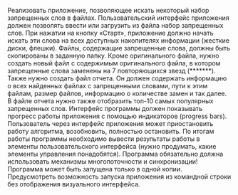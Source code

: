 Реализовать приложение, позволяющее искать некоторый набор запрещенных слов в файлах.
Пользовательский интерфейс приложения должен позволять ввести или загрузить из файла набор запрещенных слов.
При нажатии на кнопку «Старт», приложение должно начать искать эти слова на всех доступных накопителях информации (жесткие диски, флешки).
Файлы, содержащие запрещенные слова, должны быть скопированы в заданную папку.
Кроме оригинального файла, нужно создать новый файл с содержимым оригинального файла, в котором запрещенные слова заменены на 7 повторяющихся звезд (*******). 
Также нужно создать файл отчета.
Он должен содержать информацию о всех найденных файлах с запрещенными словами, пути к этим файлам, размер файлов, информацию о количестве замен и так далее. 
В файле отчета нужно также отобразить топ-10 самых популярных запрещенных слов. Интерфейс программы должен показывать прогресс работы приложения с помощью индикаторов (progress bars).
Пользователь через интерфейс приложения может приостановить работу алгоритма, возобновить, полностью остановить.
По итогам работы программы необходимо вывести результаты работы в элементы пользовательского интерфейса (нужно продумать, какие элементы управления понадобятся).
Программа обязательно должна использовать механизмы многопоточности и синхронизации!
Программа может быть запущена только в одной копии. Предусмотреть возможность запуска приложения из командной строки без отображения визуального интерфейса.
